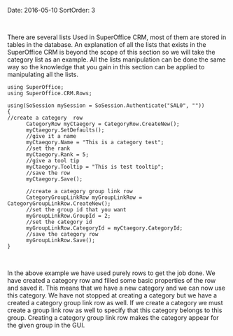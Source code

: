 Date: 2016-05-10
SortOrder: 3

 

There are several lists Used in SuperOffice CRM, most of them are stored in tables in the database. An explanation of all the lists that exists in the SuperOffice CRM is beyond the scope of this section so we will take the category list as an example. All the lists manipulation can be done the same way so the knowledge that you gain in this section can be applied to manipulating all the lists.

```
using SuperOffice;
using SuperOffice.CRM.Rows;
 
using(SoSession mySession = SoSession.Authenticate("SAL0", ""))
{
//create a category  row
      CategoryRow myCtaegory = CategoryRow.CreateNew();
      myCtaegory.SetDefaults();
      //give it a name
      myCtaegory.Name = "This is a category test";
      //set the rank
      myCtaegory.Rank = 5;
      //give a tool tip
      myCtaegory.Tooltip = "This is test tooltip";
      //save the row
      myCtaegory.Save();
 
      //create a category group link row
      CategoryGroupLinkRow myGroupLinkRow =
CategoryGroupLinkRow.CreateNew();
      //set the group id that you want
      myGroupLinkRow.GroupId = 2;
      //set the category id
      myGroupLinkRow.CategoryId = myCtaegory.CategoryId;
      //save the category row
      myGroupLinkRow.Save(); 
}
```

 

In the above example we have used purely rows to get the job done. We have created a category row and filled some basic properties of the row and saved it. This means that we have a new category and we can now use this category. We have not stopped at creating a category but we have a created a category group link row as well. If we create a category we must create a group link row as well to specify that this category belongs to this group. Creating a category group link row makes the category appear for the given group in the GUI.
